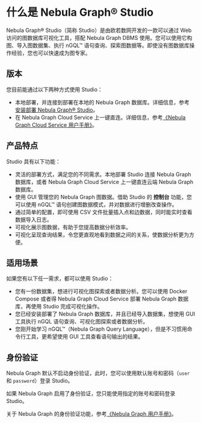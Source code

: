 # 什么是 Nebula Graph&reg; Studio

Nebula Graph&reg; Studio（简称 Studio）是由欧若数网开发的一款可以通过 Web 访问的图数据库可视化工具，搭配 Nebula Graph DBMS 使用。您可以使用它构图、导入图数据集、执行 nGQL&trade; 语句查询、探索图数据等。即使没有图数据库操作经验，您也可以快速成为图专家。

## 版本

您目前能通过以下两种方式使用 Studio：

- 本地部署，并连接到部署在本地的 Nebula Graph 数据库。详细信息，参考 [安装部署 Nebula Graph&reg; Studio](docs/install-configure/st-ug-install.md)。
- 在 Nebula Graph Cloud Service 上一键直连。详细信息，参考[《Nebula Graph Cloud Service 用户手册》](https://cloud-docs.nebula-graph.com.cn/cn/posts/manage-instances/dbaas-ug-connect-nebulastudio/ "点击前往 Nebula Graph Cloud Service 用户手册")。

## 产品特点

Studio 具有以下功能：

- 灵活的部署方式，满足您的不同需求。本地部署 Studio 连接 Nebula Graph 数据库，或者 Nebula Graph Cloud Service 上一键直连云端 Nebula Graph 数据库。
- 使用 GUI 管理您的 Nebula Graph 图数据。借助 Studio 的 **控制台** 功能，您可以使用 nGQL&trade; 语句创建图数据模式，并对数据进行增删改查操作。
- 通过简单的配置，即可使用 CSV 文件批量插入点和边数据，同时能实时查看数据导入日志。
- 可视化展示图数据，有助于您提高数据分析效率。
- 可视化呈现查询结果，令您更直观地看到数据之间的关系，使数据分析更为方便。

## 适用场景

如果您有以下任一需求，都可以使用 Studio：

- 您有一份数据集，想进行可视化图探索或者数据分析。您可以使用 Docker Compose 或者得 Nebula Graph Cloud Service 部署 Nebula Graph 数据库，再使用 Studio 完成可视化操作。
- 您已经安装部署了 Nebula Graph 数据库，并且已经导入数据集，想使用 GUI 工具执行 nGQL 语句查询、可视化图探索或者数据分析。
- 您刚开始学习 nGQL&trade;（Nebula Graph Query Language），但是不习惯用命令行工具，更希望使用 GUI 工具查看语句输出的结果。

## 身份验证

Nebula Graph 默认不启动身份验证，此时，您可以使用默认账号和密码（`user` 和 `password`）登录 Studio。

如果 Nebula Graph 启用了身份验证，您只能使用指定的账号和密码登录 Studio。

关于 Nebula Graph 的身份验证功能，参考[《Nebula Graph 用户手册》](https://docs.nebula-graph.com.cn/manual-CN/3.build-develop-and-administration/4.account-management-statements/authentication/ "点击前往 Nebula Graph 用户手册")。
